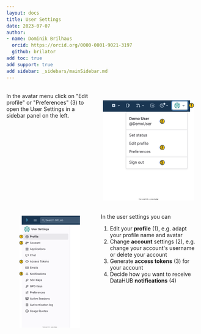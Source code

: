 ```yaml
---
layout: docs
title: User Settings
date: 2023-07-07
author:
- name: Dominik Brilhaus
  orcid: https://orcid.org/0000-0001-9021-3197
  github: brilator
add toc: true
add support: true
add sidebar: _sidebars/mainSidebar.md
---
```


<style scoped>
.columns {
    display: grid;
    grid-template-columns: repeat(2, minmax(0, 1fr));
    gap: 20px;
}
</style>

<br>

<div class="columns">
  <div class="columns-left">
  In the avatar menu click on "Edit profile" or "Preferences" (3) to open the User Settings in a sidebar panel on the left. 
  </div>

  <div class="columns-right">
  <img src="./../img/datahub-avatarMenu.drawio.svg" style="width:90%;display: block;margin: 20px auto;">
  </div>

</div>


<div class="columns">
  
  <div class="columns-left">
  <img src="./../img/datahub-preferences.drawio.svg" style="width:70%;display: block;margin: 20px auto;">
  </div>

  <div class="columns-right">

  In the user settings you can
  1. Edit your **profile** (1), e.g. adapt your profile name and avatar
  2. Change **account** settings (2), e.g. change your account's username or delete your account
  3. Generate **access tokens** (3) for your account
  4. Decide how you want to receive DataHUB **notifications** (4) 

  </div>

</div>












